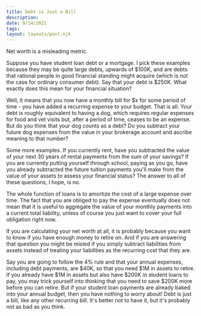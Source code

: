 ```yaml
---
title: Debt is Just a Bill
description:
date: 9/14/2021
tags:
layout: layouts/post.njk
---
```


Net worth is a misleading metric.

Suppose you have student loan debt or a mortgage. I pick these examples because they may be quite large debts, upwards of $100K, and are debts that rational people in good financial standing might acquire (which is not the case for ordinary consumer debt). Say that your debt is $250K. What exactly does this mean for your financial situation?

Well, it means that you now have a monthly bill for $x for some period of time - you have added a recurring expense to your budget. That is all. Your debt is roughly equivalent to having a dog, which requires regular expenses for food and vet visits but, after a period of time, ceases to be an expense. But do you think that your dog counts as a debt? Do you subtract your future dog expenses from the value in your brokerage account and ascribe meaning to that number?

Some more examples. If you currently rent, have you subtracted the value of your next 30 years of rental payments from the sum of your savings? If you are currently putting yourself through school, paying as you go, have you already subtracted the future tuition payments you'll make from the value of your assets to assess your financial status? The answer to all of these questions, I hope, is no.

The whole function of loans is to amortize the cost of a large expense over time. The fact that you are obliged to pay the expense eventually does not mean that it is useful to aggregate the value of your monthly payments into a current total liability, unless of course you just want to cover your full obligation right now.

If you are calculating your net worth at all, it is probably because you want to know if you have enough money to retire on. And if you are answering that question you might be misled if you simply subtract liabilities from assets instead of treating your liabilities as the recurring cost that they are.

Say you are going to follow the 4% rule and that your annual expenses, including debt payments, are $40K, so that you need $1M in assets to retire. If you already have $1M in assets but also have $200K in student loans to pay, you may trick yourself into thinking that you need to save $200K more before you can retire. But if your student loan payments are already baked into your annual budget, then you have nothing to worry about! Debt is just a bill, like any other recurring bill. It's better not to have it, but it's probably not as bad as you think.
